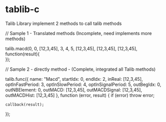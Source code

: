 # tablib-c
Talib Library implement 2 methods to call talib methods

// Sample 1 - Translated methods (Incomplete, need implements more methods)

talib.macd(0, 0, [12,3,45], 3, 4, 5, [12,3,45], [12,3,45], [12,3,45], function(result){    
});

// Sample 2 - directly method - (Complete, integrated all Talib methods)

talib.func({
    name: "Macd",
    startIdx: 0,
    endIdx: 2,
    inReal: [12,3,45],
    optInFastPeriod: 3,
    optInSlowPeriod: 4,
    optInSignalPeriod: 5,
    outBegIdx: 0,
    outNBElement: 0,
    outMACD: [12,3,45],
    outMACDSignal: [12,3,45],
    outMACDHist: [12,3,45]
}, function (error, result) {
    if (error) throw error;

    callback(result);
}); 
